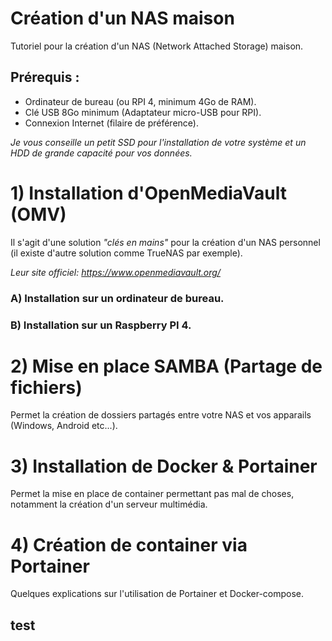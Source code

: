 # Création d'un NAS maison
Tutoriel pour la création d'un NAS (Network Attached Storage) maison.

## Prérequis :
* Ordinateur de bureau (ou RPI 4, minimum 4Go de RAM).
* Clé USB 8Go minimum (Adaptateur micro-USB pour RPI).
* Connexion Internet (filaire de préférence).

_Je vous conseille un petit SSD pour l'installation de votre système et un HDD de grande capacité pour vos données._

# 1) Installation d'OpenMediaVault (OMV)
Il s'agit d'une solution _"clés en mains"_ pour la création d'un NAS personnel (il existe d'autre solution comme TrueNAS par exemple).

_Leur site officiel: https://www.openmediavault.org/_
  ### A) Installation sur un ordinateur de bureau.
  ### B) Installation sur un Raspberry PI 4.

# 2) Mise en place SAMBA (Partage de fichiers)
Permet la création de dossiers partagés entre votre NAS et vos apparails (Windows, Android etc...).

# 3) Installation de Docker & Portainer
Permet la mise en place de container permettant pas mal de choses, notamment la création d'un serveur multimédia.

# 4) Création de container via Portainer
Quelques explications sur l'utilisation de Portainer et Docker-compose.

## test